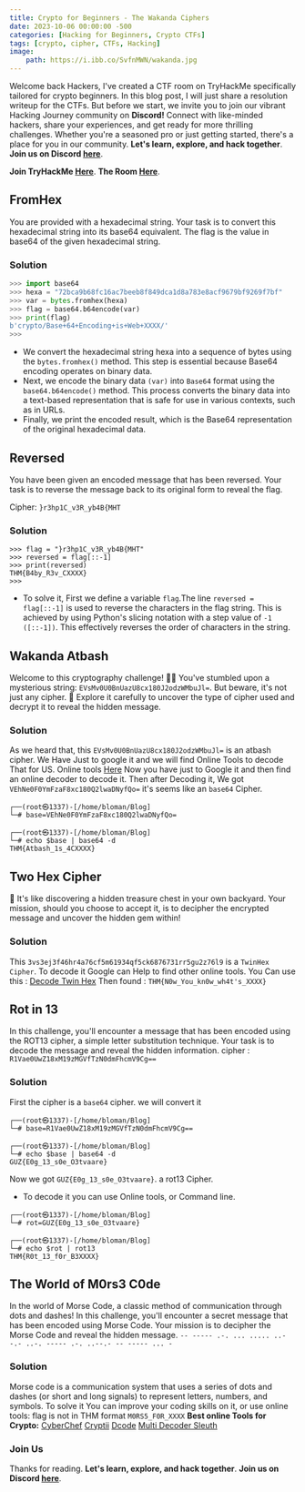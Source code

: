 ```yaml
---
title: Crypto for Beginners - The Wakanda Ciphers
date: 2023-10-06 00:00:00 -500
categories: [Hacking for Beginners, Crypto CTFs]
tags: [crypto, cipher, CTFs, Hacking]
image:
    path: https://i.ibb.co/SvfnMWN/wakanda.jpg
---
```


Welcome back Hackers, I've created a CTF room on TryHackMe specifically tailored for crypto beginners. In this blog post, I will just share a resolution writeup for the CTFs.
But before we start, we invite you to join our vibrant Hacking Journey community on **Discord!** Connect with like-minded hackers, share your experiences, and get ready for more thrilling challenges.
Whether you're a seasoned pro or just getting started, there's a place for you in our community. **Let's learn, explore, and hack together**. **Join us on Discord [here](https://discord.gg/wBT9wr9ruG)**.

**Join TryHackMe [Here](https://shorturl.at/csJVY)**.
**The Room [Here](https://tryhackme.com/room/wakanda)**.

## FromHex
You are provided with a hexadecimal string. Your task is to convert this hexadecimal string into its base64 equivalent. The flag is the value in base64 of the given hexadecimal string.
### Solution
```python
>>> import base64
>>> hexa = "72bca9b68fc16ac7beeb8f849dca1d8a783e8acf9679bf9269f7bf"
>>> var = bytes.fromhex(hexa)
>>> flag = base64.b64encode(var)
>>> print(flag)
b'crypto/Base+64+Encoding+is+Web+XXXX/'
>>> 
```
- We convert the hexadecimal string hexa into a sequence of bytes using the `bytes.fromhex()` method. This step is essential because Base64 encoding operates on binary data.
- Next, we encode the binary data `(var)` into `Base64` format using the `base64.b64encode()` method. This process converts the binary data into a text-based representation that is safe for use in various contexts, such as in URLs.
- Finally, we print the encoded result, which is the Base64 representation of the original hexadecimal data.

## Reversed
You have been given an encoded message that has been reversed. Your task is to reverse the message back to its original form to reveal the flag.

Cipher: `}r3hp1C_v3R_yb4B{MHT`
###  Solution
```python3
>>> flag = "}r3hp1C_v3R_yb4B{MHT"
>>> reversed = flag[::-1]
>>> print(reversed)
THM{B4by_R3v_CXXXX}
>>> 
```
- To solve it, First we define a variable `flag`.The line `reversed = flag[::-1]` is used to reverse the characters in the flag string. This is achieved by using Python's slicing notation with a step value of `-1 ([::-1])`. This effectively reverses the order of characters in the string.

## Wakanda Atbash
Welcome to this cryptography challenge! 🕵️‍♂️ You've stumbled upon a mysterious string: `EVsMv0U0BnUazU8cx180J2odzWMbuJl=`. But beware, it's not just any cipher. 🤫 Explore it carefully to uncover the type of cipher used and decrypt it to reveal the hidden message.

### Solution
As we heard that, this `EVsMv0U0BnUazU8cx180J2odzWMbuJl=` is an atbash cipher. We Have Just to google it and we will find Online Tools to decode That for US.
Online tools [Here](https://www.dcode.fr/chiffre-atbash)
 Now you have just to Google  it and then find an online decoder to decode it.
Then after Decoding it, We got `VEhNe0F0YmFzaF8xc180Q2lwaDNyfQo=` it's seems like an `base64` Cipher.
```python3
┌──(root㉿1337)-[/home/bloman/Blog]
└─# base=VEhNe0F0YmFzaF8xc180Q2lwaDNyfQo=
                                                                             
┌──(root㉿1337)-[/home/bloman/Blog]
└─# echo $base | base64 -d               
THM{Atbash_1s_4CXXXX}
```

## Two Hex Cipher
🤯 It's like discovering a hidden treasure chest in your own backyard. Your mission, should you choose to accept it, is to decipher the encrypted message and uncover the hidden gem within!

### Solution
This `3vs3ej3f46hr4a76cf5m61934qf5ck6876731rr5gu2z76l9` is a `TwinHex Cipher`. 
To decode it Google can Help to find other online tools.
You Can use this : [Decode Twin Hex](https://www.calcresult.com/misc/cyphers/twin-hex.html)
Then found : `THM{N0w_You_kn0w_wh4t's_XXXX}`

## Rot in 13
In this challenge, you'll encounter a message that has been encoded using the ROT13 cipher, a simple letter substitution technique. Your task is to decode the message and reveal the hidden information.
cipher : `R1Vae0UwZ18xM19zMGVfTzN0dmFhcmV9Cg==`
### Solution
First the cipher is a `base64` cipher. we will convert it
```shell
┌──(root㉿1337)-[/home/bloman/Blog]
└─# base=R1Vae0UwZ18xM19zMGVfTzN0dmFhcmV9Cg==
                                                                             
┌──(root㉿1337)-[/home/bloman/Blog]
└─# echo $base | base64 -d
GUZ{E0g_13_s0e_O3tvaare}
```
Now we got `GUZ{E0g_13_s0e_O3tvaare}`. a rot13 Cipher. 
- To decode it you can use Online tools, or Command line.
```terminal
┌──(root㉿1337)-[/home/bloman/Blog]
└─# rot=GUZ{E0g_13_s0e_O3tvaare}
                                                                             
┌──(root㉿1337)-[/home/bloman/Blog]
└─# echo $rot | rot13 
THM{R0t_13_f0r_B3XXXX}
```

## The World of M0rs3 C0de 
In the world of Morse Code, a classic method of communication through dots and dashes! In this challenge, you'll encounter a secret message that has been encoded using Morse Code. Your mission is to decipher the Morse Code and reveal the hidden message.
`-- ----- .-. ... ..... ..--.- ..-. ----- .-. ..--.- -- ----- ... -`

### Solution
Morse code is a communication system that uses a series of dots and dashes (or short and long signals) to represent letters, numbers, and symbols. 
To solve it You can improve your coding skills on it, or use online tools:
flag is not in THM format
`M0RS5_F0R_XXXX`
**Best online Tools for Crypto:**
[CyberChef](https://gchq.github.io)
[Cryptii](cryptii.com/)
[Dcode](dcode.fr)
[Multi Decoder Sleuth](https://www.cachesleuth.com/multidecoder/)

### Join Us
Thanks for reading. **Let's learn, explore, and hack together**. **Join us on Discord [here](https://discord.gg/wBT9wr9ruG)**. 
